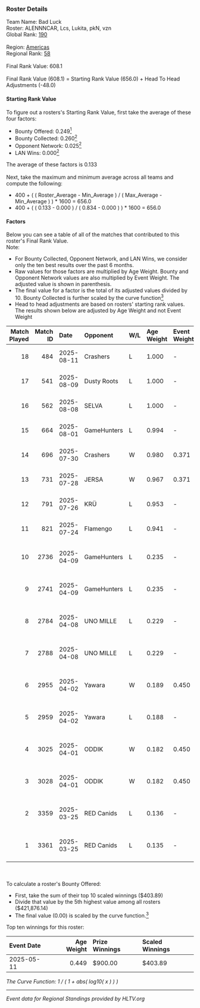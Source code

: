 ### Roster Details<br />
Team Name: Bad Luck<br />
Roster: ALENNNCAR, Lcs, Lukita, pkN, vzn<br />
Global Rank: [190](../../standings_global_2025_09_01.md)<br />
<br />
Region: [Americas]( ../../standings_americas_2025_09_01.md)<br />
Regional Rank: [58]( ../../standings_americas_2025_09_01.md)<br />
<br />
Final Rank Value:  608.1<br />
<br />
Final Rank Value (608.1) = Starting Rank Value (656.0) + Head To Head Adjustments (-48.0)<br />

#### Starting Rank Value<br />
To figure out a rosters's Starting Rank Value, first take the average of these four factors:<br />
- Bounty Offered: 0.249[<sup>1</sup>](#table2)
- Bounty Collected: 0.260[<sup>2</sup>](#table1)
- Opponent Network: 0.025[<sup>2</sup>](#table1)
- LAN Wins: 0.000[<sup>2</sup>](#table1)

The average of these factors is 0.133<br />
<br />
Next, take the maximum and minimum average across all teams and compute the following:<br />
- 400 + ( ( Roster_Average - Min_Average ) / ( Max_Average - Min_Average ) ) * 1600 = 656.0
- 400 + ( ( 0.133 - 0.000 ) / ( 0.834 - 0.000 ) ) * 1600 = 656.0


#### Factors<br />
Below you can see a table of all of the matches that contributed to this roster's Final Rank Value.<br />
Note:<br />

- For Bounty Collected, Opponent Network, and LAN Wins, we consider only the ten best results over the past 6 months.
- Raw values for those factors are multiplied by Age Weight. Bounty and Opponent Network values are also multiplied by Event Weight. The adjusted value is shown in parenthesis.
- The final value for a factor is the total of its adjusted values divided by 10. Bounty Collected is further scaled by the curve function[<sup>3</sup>](#curveFunction)
- Head to head adjustments are based on rosters' starting rank values. The results shown below are adjusted by Age Weight and not Event Weight
<span id="table1"></span><br />


| Match Played | Match ID | Date       | Opponent    | W/L | Age Weight | Event Weight | Bounty Collected | Opponent Network | LAN Wins  | H2H Adj. | Roster                                |
| -: | -: | :- | :- | :- | :- | :- | :- | :- | :- | -: | :- |
|           18 |      484 | 2025-08-11 | Crashers    | L   | 1.000      | -            | -                | -                | -         |   -16.81 | Lukita, pkN, s1cko, Thuister, vzn     |
|           17 |      541 | 2025-08-09 | Dusty Roots | L   | 1.000      | -            | -                | -                | -         |    -9.73 | ALENNNCAR, Lukita, pkN, Thuister, vzn |
|           16 |      562 | 2025-08-08 | SELVA       | L   | 1.000      | -            | -                | -                | -         |   -11.81 | ALENNNCAR, Lukita, pkN, Thuister, vzn |
|           15 |      664 | 2025-08-01 | GameHunters | L   | 0.994      | -            | -                | -                | -         |   -10.69 | ALENNNCAR, Lcs, Lukita, pkN, vzn      |
|           14 |      696 | 2025-07-30 | Crashers    | W   | 0.980      | 0.371        | 0.001 (0.000)    | 0.227 (0.082)    | 0 (0.000) |    14.02 | ALENNNCAR, Lcs, Lukita, pkN, vzn      |
|           13 |      731 | 2025-07-28 | JERSA       | W   | 0.967      | 0.371        | 0.000 (0.000)    | 0.123 (0.044)    | 0 (0.000) |     8.88 | ALENNNCAR, Lcs, Lukita, pkN, vzn      |
|           12 |      791 | 2025-07-26 | KRÜ         | L   | 0.953      | -            | -                | -                | -         |    -9.91 | ALENNNCAR, Lcs, Lukita, pkN, vzn      |
|           11 |      821 | 2025-07-24 | Flamengo    | L   | 0.941      | -            | -                | -                | -         |    -7.22 | ALENNNCAR, Lcs, Lukita, pkN, vzn      |
|           10 |     2736 | 2025-04-09 | GameHunters | L   | 0.235      | -            | -                | -                | -         |    -2.42 | ALENNNCAR, CaPiM, Lukita, s1cko, vzn  |
|            9 |     2741 | 2025-04-09 | GameHunters | L   | 0.235      | -            | -                | -                | -         |    -2.46 | ALENNNCAR, CaPiM, Lukita, s1cko, vzn  |
|            8 |     2784 | 2025-04-08 | UNO MILLE   | L   | 0.229      | -            | -                | -                | -         |    -3.90 | ALENNNCAR, CaPiM, Lukita, s1cko, vzn  |
|            7 |     2788 | 2025-04-08 | UNO MILLE   | L   | 0.229      | -            | -                | -                | -         |    -3.97 | ALENNNCAR, CaPiM, Lukita, s1cko, vzn  |
|            6 |     2955 | 2025-04-02 | Yawara      | W   | 0.189      | 0.450        | 0.006 (0.000)    | 0.364 (0.031)    | 0 (0.000) |     3.63 | ALENNNCAR, CaPiM, Lukita, s1cko, vzn  |
|            5 |     2959 | 2025-04-02 | Yawara      | L   | 0.188      | -            | -                | -                | -         |    -2.34 | ALENNNCAR, CaPiM, Lukita, s1cko, vzn  |
|            4 |     3025 | 2025-04-01 | ODDIK       | W   | 0.182      | 0.450        | 0.083 (0.007)    | 0.540 (0.044)    | 0 (0.000) |     5.21 | ALENNNCAR, CaPiM, Lukita, s1cko, vzn  |
|            3 |     3028 | 2025-04-01 | ODDIK       | W   | 0.182      | 0.450        | 0.083 (0.007)    | 0.540 (0.044)    | 0 (0.000) |     5.24 | ALENNNCAR, CaPiM, Lukita, s1cko, vzn  |
|            2 |     3359 | 2025-03-25 | RED Canids  | L   | 0.136      | -            | -                | -                | -         |    -1.83 | ALENNNCAR, CaPiM, Lukita, s1cko, vzn  |
|            1 |     3361 | 2025-03-25 | RED Canids  | L   | 0.135      | -            | -                | -                | -         |    -1.85 | ALENNNCAR, CaPiM, Lukita, s1cko, vzn  |

<br />
<span id="table2"></span><br />
To calculate a roster's Bounty Offered:<br />

- First, take the sum of their top 10 scaled winnings ($403.89)
- Divide that value by the 5th highest value among all rosters ($421,876.14)
- The final value (0.00) is scaled by the curve function.[<sup>3</sup>](#curveFunction)

Top ten winnings for this roster:<br />

| Event Date | Age Weight | Prize Winnings | Scaled Winnings |
| :- | -: | :- | :- |
| 2025-05-11 |      0.449 | $900.00        | $403.89         |


<span id="curveFunction"></span>_The Curve Function: 1 / ( 1 + abs( log10( x ) ) )_<br />

---
_Event data for Regional Standings provided by HLTV.org_<br />

